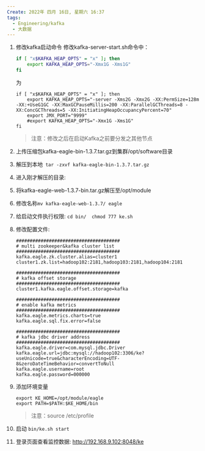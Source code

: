 ```yaml
---
Create: 2022年 四月 16日, 星期六 16:37
tags: 
  - Engineering/kafka
  - 大数据
---
```

1. 修改kafka启动命令
	修改kafka-server-start.sh命令中：
	```bash
	if [ "x$KAFKA_HEAP_OPTS" = "x" ]; then
		export KAFKA_HEAP_OPTS="-Xmx1G -Xms1G"
	fi
	```
	为
	```
	if [ "x$KAFKA_HEAP_OPTS" = "x" ]; then
		export KAFKA_HEAP_OPTS="-server -Xms2G -Xmx2G -XX:PermSize=128m -XX:+UseG1GC -XX:MaxGCPauseMillis=200 -XX:ParallelGCThreads=8 -XX:ConcGCThreads=5 -XX:InitiatingHeapOccupancyPercent=70"
		export JMX_PORT="9999"
		#export KAFKA_HEAP_OPTS="-Xmx1G -Xms1G"
	fi

	```
	> 注意：修改之后在启动Kafka之前要分发之其他节点

2. 上传压缩包kafka-eagle-bin-1.3.7.tar.gz到集群/opt/software目录

3. 解压到本地` tar -zxvf kafka-eagle-bin-1.3.7.tar.gz`
4. 进入刚才解压的目录:
5. 将kafka-eagle-web-1.3.7-bin.tar.gz解压至/opt/module
6. 修改名称`mv kafka-eagle-web-1.3.7/ eagle`
7. 给启动文件执行权限: `cd bin/  chmod 777 ke.sh`
8. 修改配置文件: 
	```
	######################################
	# multi zookeeper&kafka cluster list
	######################################
	kafka.eagle.zk.cluster.alias=cluster1
	cluster1.zk.list=hadoop102:2181,hadoop103:2181,hadoop104:2181

	######################################
	# kafka offset storage
	######################################
	cluster1.kafka.eagle.offset.storage=kafka

	######################################
	# enable kafka metrics
	######################################
	kafka.eagle.metrics.charts=true
	kafka.eagle.sql.fix.error=false

	######################################
	# kafka jdbc driver address
	######################################
	kafka.eagle.driver=com.mysql.jdbc.Driver
	kafka.eagle.url=jdbc:mysql://hadoop102:3306/ke?useUnicode=true&characterEncoding=UTF-8&zeroDateTimeBehavior=convertToNull
	kafka.eagle.username=root
	kafka.eagle.password=000000
	```

9. 添加环境变量
	```
	export KE_HOME=/opt/module/eagle
	export PATH=$PATH:$KE_HOME/bin
	```
	> 注意：source /etc/profile

10. 启动 `bin/ke.sh start`
11. 登录页面查看监控数据: http://192.168.9.102:8048/ke

